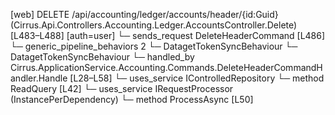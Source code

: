 [web] DELETE /api/accounting/ledger/accounts/header/{id:Guid}  (Cirrus.Api.Controllers.Accounting.Ledger.AccountsController.Delete)  [L483–L488] [auth=user]
  └─ sends_request DeleteHeaderCommand [L486]
    └─ generic_pipeline_behaviors 2
      └─ DatagetTokenSyncBehaviour
      └─ DatagetTokenSyncBehaviour
    └─ handled_by Cirrus.ApplicationService.Accounting.Commands.DeleteHeaderCommandHandler.Handle [L28–L58]
      └─ uses_service IControlledRepository<Account>
        └─ method ReadQuery [L42]
      └─ uses_service IRequestProcessor (InstancePerDependency)
        └─ method ProcessAsync [L50]

